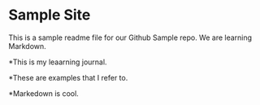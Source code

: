 # Sample Site

This is a sample readme file for our Github Sample repo. We are learning Markdown.

 *This is my leaarning journal.

 *These are examples that I refer to.

 *Markedown is cool.
